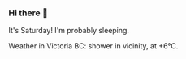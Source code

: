 ### Hi there :wave:

It's Saturday! I'm probably sleeping.

Weather in Victoria BC: shower in vicinity, at +6°C.
